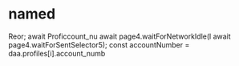 # named
Reor;
                            await Proficcount_nu
                        await page4.waitForNetworkIdle(l
                        await page4.waitForSentSelector5);
        const accountNumber = daa.profiles[i].account_numb
